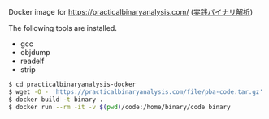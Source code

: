 Docker image for https://practicalbinaryanalysis.com/ ([実践バイナリ解析](https://www.kadokawa.co.jp/product/302111001242/))

The following tools are installed.

- gcc
- objdump
- readelf
- strip

```sh
$ cd practicalbinaryanalysis-docker
$ wget -O - 'https://practicalbinaryanalysis.com/file/pba-code.tar.gz' | tar zxvf -
$ docker build -t binary .
$ docker run --rm -it -v $(pwd)/code:/home/binary/code binary
```
